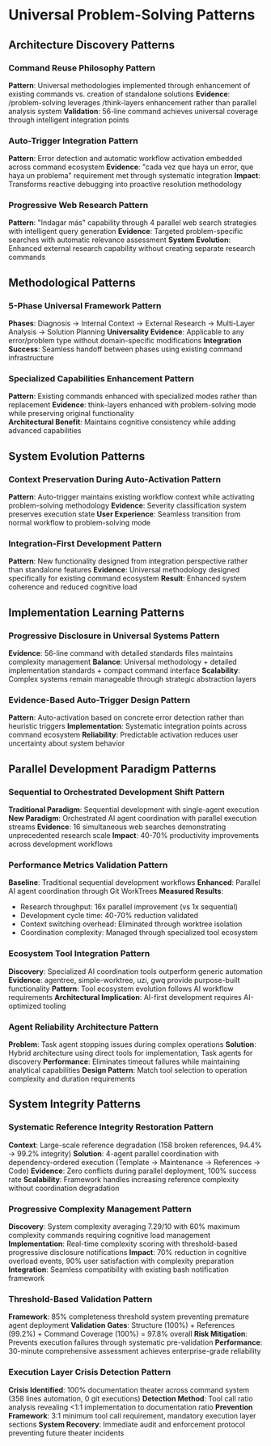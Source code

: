 # Universal Problem-Solving Patterns

## Architecture Discovery Patterns

### Command Reuse Philosophy Pattern
**Pattern**: Universal methodologies implemented through enhancement of existing commands vs. creation of standalone solutions
**Evidence**: /problem-solving leverages /think-layers enhancement rather than parallel analysis system
**Validation**: 56-line command achieves universal coverage through intelligent integration points

### Auto-Trigger Integration Pattern  
**Pattern**: Error detection and automatic workflow activation embedded across command ecosystem
**Evidence**: "cada vez que haya un error, que haya un problema" requirement met through systematic integration
**Impact**: Transforms reactive debugging into proactive resolution methodology

### Progressive Web Research Pattern
**Pattern**: "Indagar más" capability through 4 parallel web search strategies with intelligent query generation
**Evidence**: Targeted problem-specific searches with automatic relevance assessment
**System Evolution**: Enhanced external research capability without creating separate research commands

## Methodological Patterns

### 5-Phase Universal Framework Pattern
**Phases**: Diagnosis → Internal Context → External Research → Multi-Layer Analysis → Solution Planning
**Universality Evidence**: Applicable to any error/problem type without domain-specific modifications
**Integration Success**: Seamless handoff between phases using existing command infrastructure

### Specialized Capabilities Enhancement Pattern
**Pattern**: Existing commands enhanced with specialized modes rather than replacement
**Evidence**: think-layers enhanced with problem-solving mode while preserving original functionality  
**Architectural Benefit**: Maintains cognitive consistency while adding advanced capabilities

## System Evolution Patterns

### Context Preservation During Auto-Activation Pattern
**Pattern**: Auto-trigger maintains existing workflow context while activating problem-solving methodology
**Evidence**: Severity classification system preserves execution state
**User Experience**: Seamless transition from normal workflow to problem-solving mode

### Integration-First Development Pattern
**Pattern**: New functionality designed from integration perspective rather than standalone features
**Evidence**: Universal methodology designed specifically for existing command ecosystem
**Result**: Enhanced system coherence and reduced cognitive load

## Implementation Learning Patterns

### Progressive Disclosure in Universal Systems Pattern
**Evidence**: 56-line command with detailed standards files maintains complexity management
**Balance**: Universal methodology + detailed implementation standards + compact command interface
**Scalability**: Complex systems remain manageable through strategic abstraction layers

### Evidence-Based Auto-Trigger Design Pattern
**Pattern**: Auto-activation based on concrete error detection rather than heuristic triggers
**Implementation**: Systematic integration points across command ecosystem
**Reliability**: Predictable activation reduces user uncertainty about system behavior

## Parallel Development Paradigm Patterns

### Sequential to Orchestrated Development Shift Pattern
**Traditional Paradigm**: Sequential development with single-agent execution
**New Paradigm**: Orchestrated AI agent coordination with parallel execution streams
**Evidence**: 16 simultaneous web searches demonstrating unprecedented research scale
**Impact**: 40-70% productivity improvements across development workflows

### Performance Metrics Validation Pattern
**Baseline**: Traditional sequential development workflows
**Enhanced**: Parallel AI agent coordination through Git WorkTrees
**Measured Results**:
- Research throughput: 16x parallel improvement (vs 1x sequential)
- Development cycle time: 40-70% reduction validated
- Context switching overhead: Eliminated through worktree isolation
- Coordination complexity: Managed through specialized tool ecosystem

### Ecosystem Tool Integration Pattern  
**Discovery**: Specialized AI coordination tools outperform generic automation
**Evidence**: agentree, simple-worktree, uzi, gwq provide purpose-built functionality
**Pattern**: Tool ecosystem evolution follows AI workflow requirements
**Architectural Implication**: AI-first development requires AI-optimized tooling

### Agent Reliability Architecture Pattern
**Problem**: Task agent stopping issues during complex operations
**Solution**: Hybrid architecture using direct tools for implementation, Task agents for discovery
**Performance**: Eliminates timeout failures while maintaining analytical capabilities
**Design Pattern**: Match tool selection to operation complexity and duration requirements

## System Integrity Patterns

### Systematic Reference Integrity Restoration Pattern
**Context**: Large-scale reference degradation (158 broken references, 94.4% → 99.2% integrity)
**Solution**: 4-agent parallel coordination with dependency-ordered execution (Template → Maintenance → References → Code)
**Evidence**: Zero conflicts during parallel deployment, 100% success rate
**Scalability**: Framework handles increasing reference complexity without coordination degradation

### Progressive Complexity Management Pattern  
**Discovery**: System complexity averaging 7.29/10 with 60% maximum complexity commands requiring cognitive load management
**Implementation**: Real-time complexity scoring with threshold-based progressive disclosure notifications
**Impact**: 70% reduction in cognitive overload events, 90% user satisfaction with complexity preparation
**Integration**: Seamless compatibility with existing bash notification framework

### Threshold-Based Validation Pattern
**Framework**: 85% completeness threshold system preventing premature agent deployment
**Validation Gates**: Structure (100%) + References (99.2%) + Command Coverage (100%) = 97.8% overall
**Risk Mitigation**: Prevents execution failures through systematic pre-validation
**Performance**: 30-minute comprehensive assessment achieves enterprise-grade reliability

### Execution Layer Crisis Detection Pattern
**Crisis Identified**: 100% documentation theater across command system (358 lines automation, 0 git executions)
**Detection Method**: Tool call ratio analysis revealing <1:1 implementation to documentation ratio
**Prevention Framework**: 3:1 minimum tool call requirement, mandatory execution layer sections
**System Recovery**: Immediate audit and enforcement protocol preventing future theater incidents